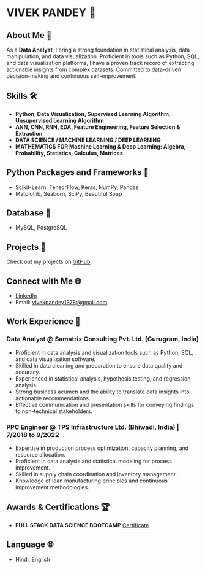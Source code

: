 # VIVEK PANDEY 🚀

## About Me 📌
As a **Data Analyst**, I bring a strong foundation in statistical analysis, data manipulation, and data visualization. Proficient in tools such as Python, SQL, and data visualization platforms, I have a proven track record of extracting actionable insights from complex datasets. Committed to data-driven decision-making and continuous self-improvement.

## Skills 🛠️
- **Python, Data Visualization, Supervised Learning Algorithm, Unsupervised Learning Algorithm**
- **ANN, CNN, RNN, EDA, Feature Engineering, Feature Selection & Extraction**
- **DATA SCIENCE / MACHINE LEARNING / DEEP LEARNING**
- **MATHEMATICS FOR Machine Learning & Deep Learning: Algebra, Probability, Statistics, Calculus, Matrices**

## Python Packages and Frameworks 🐍
- Scikit-Learn, TensorFlow, Keras, NumPy, Pandas
- Matplotlib, Seaborn, SciPy, Beautiful Soup

## Database 💽
- MySQL, PostgreSQL

## Projects 🚧
Check out my projects on [GitHub](https://github.com/Vipk8/vkrepo).

## Connect with Me 🌐
- [LinkedIn](www.linkedin.com/in/vivek-p-a10814102)
- Email: vivekpandey1378@gmail.com 

## Work Experience 💼
### Data Analyst @ Samatrix Consulting Pvt. Ltd. (Gurugram, India)
- Proficient in data analysis and visualization tools such as Python, SQL, and data visualization software.
- Skilled in data cleaning and preparation to ensure data quality and accuracy.
- Experienced in statistical analysis, hypothesis testing, and regression analysis.
- Strong business acumen and the ability to translate data insights into actionable recommendations.
- Effective communication and presentation skills for conveying findings to non-technical stakeholders.

### PPC Engineer @ TPS Infrastructure Ltd. (Bhiwadi, India) | 7/2018 to 9/2022
- Expertise in production process optimization, capacity planning, and resource allocation.
- Proficient in data analysis and statistical modeling for process improvement.
- Skilled in supply chain coordination and inventory management.
- Knowledge of lean manufacturing principles and continuous improvement methodologies.

## Awards & Certifications 🏆
- **FULL STACK DATA SCIENCE BOOTCAMP**
  [Certificate](https://learn.ineuron.ai/certificate/eaa3984d-c7da-4405-a5e0-3b93405c63c7)

## Language 🌐
- Hindi, English
